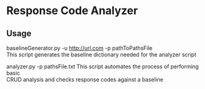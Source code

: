 # Response Code Analyzer

## Usage
baselineGenerator.py -u http://url.com -p pathToPathsFile  
This script generates the baseline dictionary needed for the analyzer script

analyzer.py -p pathsFile.txt
This script automates the process of performing basic  
CRUD analysis and checks response codes against a baseline
